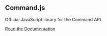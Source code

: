 ## Command.js

Official JavaScript library for the Command API.

[Read the Documentation](https://portal.oncommand.io/docs/command-js/0.11.0/introduction)